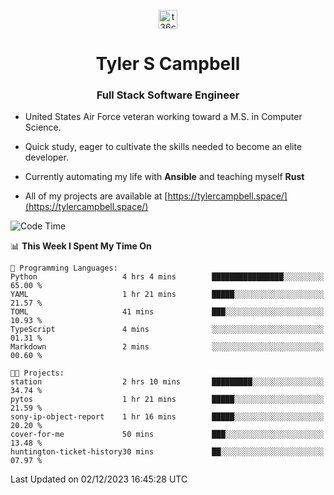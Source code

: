 <p align="center">
<a href="https://www.linkedin.com/in/t36campbell" target="blank"><img align="center" src="https://ik.imagekit.io/t36campbell/Portfolio/linkedin.png.original_m8bbGgPh6.png" alt="t36campbell" height="30" width="30" /></a>
</p>
<h1 align="center">Tyler S Campbell</h1>
<h3 align="center">Full Stack Software Engineer</h3>

* United States Air Force veteran working toward a M.S. in Computer Science.

* Quick study, eager to cultivate the skills needed to become an elite developer.

* Currently automating my life with **Ansible** and teaching myself **Rust**

* All of my projects are available at [https://tylercampbell.space/](https://tylercampbell.space/)

<!--START_SECTION:waka-->
![Code Time](http://img.shields.io/badge/Code%20Time-3%2C009%20hrs%2014%20mins-blue)

📊 **This Week I Spent My Time On** 

```text
💬 Programming Languages: 
Python                   4 hrs 4 mins        ████████████████░░░░░░░░░   65.00 % 
YAML                     1 hr 21 mins        █████░░░░░░░░░░░░░░░░░░░░   21.57 % 
TOML                     41 mins             ███░░░░░░░░░░░░░░░░░░░░░░   10.93 % 
TypeScript               4 mins              ░░░░░░░░░░░░░░░░░░░░░░░░░   01.31 % 
Markdown                 2 mins              ░░░░░░░░░░░░░░░░░░░░░░░░░   00.60 % 

🐱‍💻 Projects: 
station                  2 hrs 10 mins       █████████░░░░░░░░░░░░░░░░   34.74 % 
pytos                    1 hr 21 mins        █████░░░░░░░░░░░░░░░░░░░░   21.59 % 
sony-ip-object-report    1 hr 16 mins        █████░░░░░░░░░░░░░░░░░░░░   20.20 % 
cover-for-me             50 mins             ███░░░░░░░░░░░░░░░░░░░░░░   13.48 % 
huntington-ticket-history30 mins             ██░░░░░░░░░░░░░░░░░░░░░░░   07.97 % 
```


 Last Updated on 02/12/2023 16:45:28 UTC
<!--END_SECTION:waka-->
